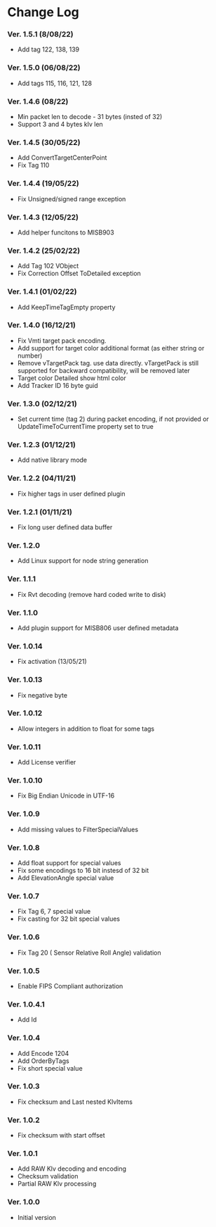 ﻿Change Log
==========

### Ver. 1.5.1 (8/08/22)
- Add tag 122, 138, 139

### Ver. 1.5.0 (06/08/22)
- Add tags 115, 116, 121, 128

### Ver. 1.4.6 (08/22)
- Min packet len to decode - 31 bytes (insted of 32)
- Support 3 and 4 bytes klv len

### Ver. 1.4.5 (30/05/22)
- Add ConvertTargetCenterPoint
- Fix Tag 110

### Ver. 1.4.4 (19/05/22)
- Fix Unsigned/signed range exception

### Ver. 1.4.3 (12/05/22)
- Add helper funcitons to MISB903

### Ver. 1.4.2 (25/02/22)
- Add Tag 102 VObject
- Fix  Correction Offset ToDetailed exception

### Ver. 1.4.1 (01/02/22)
- Add KeepTimeTagEmpty property

### Ver. 1.4.0 (16/12/21)
- Fix Vmti target pack encoding. 
- Add support for target color additional format (as either string or number)
- Remove vTargetPack tag. use data directly. vTargetPack is still supported for backward compatibility, will be removed later
- Target color Detailed show html color
- Add Tracker ID 16 byte guid

### Ver. 1.3.0 (02/12/21)
- Set current time (tag 2) during packet encoding, if not provided or UpdateTimeToCurrentTime property set to true

### Ver. 1.2.3 (01/12/21)
- Add native library mode

### Ver. 1.2.2 (04/11/21)
- Fix higher tags in user defined plugin

### Ver. 1.2.1 (01/11/21)
- Fix long user defined data buffer

### Ver. 1.2.0
- Add Linux support for node string generation

### Ver. 1.1.1
- Fix Rvt decoding (remove hard coded write to disk)

### Ver. 1.1.0
- Add plugin support for MISB806 user defined metadata

### Ver. 1.0.14
- Fix activation (13/05/21)

### Ver. 1.0.13
- Fix negative byte

### Ver. 1.0.12
- Allow integers in addition to float for some tags

### Ver. 1.0.11
- Add License verifier

### Ver. 1.0.10
- Fix Big Endian Unicode in UTF-16

### Ver. 1.0.9
- Add missing values to FilterSpecialValues

### Ver. 1.0.8
- Add float support for special values
- Fix some encodings to 16 bit instesd of 32 bit
- Add ElevationAngle special value

### Ver. 1.0.7
- Fix Tag 6, 7 special value
- Fix casting for 32 bit special values

### Ver. 1.0.6
- Fix Tag 20 ( Sensor Relative Roll Angle) validation

### Ver. 1.0.5
- Enable FIPS Compliant authorization

### Ver. 1.0.4.1
- Add Id

### Ver. 1.0.4
- Add Encode 1204
- Add OrderByTags
- Fix short special value

### Ver. 1.0.3
- Fix checksum and Last nested KlvItems

### Ver. 1.0.2
- Fix checksum with start offset

### Ver. 1.0.1
- Add RAW Klv decoding and encoding
- Checksum validation
- Partial RAW Klv processing

### Ver. 1.0.0
- Initial version
